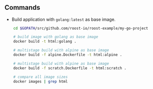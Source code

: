 #

## Commands

- Build application with `golang:latest` as base image.

```bash
    cd $GOPATH/src/github.com/roost-io/roost-example/my-go-project

    # build image with golang as base image
    docker build -t html:golang .

    # multistage build with alpine as base image
    docker build -f alpine.Dockerfile -t html:alpine .

    # multistage build with alpine as base image
    docker build -f scratch.Dockerfile -t html:scratch .

    # compare all image sizes
    docker images | grep html
```
